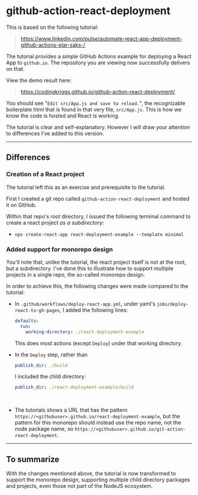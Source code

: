 # github-action-react-deployment

This is based on the following tutorial:

> https://www.linkedin.com/pulse/automate-react-app-deployment-github-actions-elar-saks-/

The tutorial provides a simple GitHub Actions example for deploying a React App to `github.io`. The repository you are viewing now successfully delivers on that.

View the demo result here:

> https://codingkriggs.github.io/github-action-react-deployment/

You should see "`Edit src/App.js and save to reload.`", the recognizable boilerplate html that is found in that very file, `src/App.js`. This is how we know the code is hosted and React is working.

The tutorial is clear and self-explanatory. However I will draw your attention to differences I've added to this version.

---

## Differences

### Creation of a React project

The tutorial left this as an exercise and prerequisite to the tutorial.

First I created a git repo called `github-action-react-deployment` and hosted it on GitHub.

Within that repo's root directory, I issued the following terminal command to create a react project *as a subdirectory*:

* `npx create-react-app react-deployment-example --template minimal`

### Added support for monorepo design

You'll note that, unlike the tutorial, the react project itself is not at the root, but a subdirectory. I've done this to illustrate how to support multiple projects in a single repo, the so-called monorepo design.

In order to achieve this, the following changes were made compared to the tutorial:

* In `.github/workflows/deploy-react-app.yml`, under yaml's `jobs/deploy-react-to-gh-pages`, I added the following lines:
  
  ```yaml
  defaults:
    run:
      working-directory: ./react-deployment-example
  ```

  This does most actions (except `Deploy`) under that working directory.
  <br/>

* In the `Deploy` step, rather than
  
  ```yaml
  publish_dir: ./build
  ```

  I included the child directory:

  ```yaml
  publish_dir: ./react-deployment-example/build
  ```
  <br/>

* The tutorials shows a URL that has the pattern `https://<githubuser>.github.io/react-deployment-example`, but the pattern for this monorepo should instead use the repo name, not the node package name, so `https://<githubuser>.github.io/git-action-react-deployment`.

---

## To summarize

With the changes mentioned above, the tutorial is now transformed to support the monorepo design, supporting multiple child directory packages and projects, even those not part of the NodeJS ecosystem.
